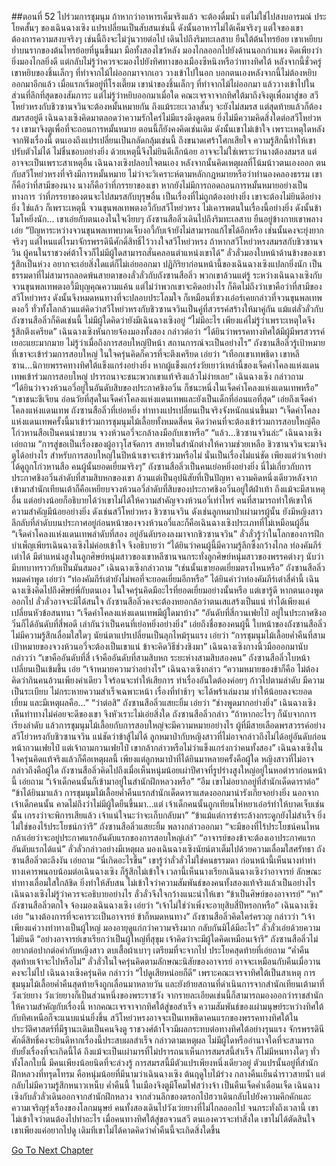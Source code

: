 ##ตอนที่ 52 ไปร่วมการชุมนุม
ถ้าหากว่าอาหารเค็มจริงแล้ว จะต้องดื่มน้ำ แต่ไม่ใช่ไปสงบอารมณ์ ประโยคสั้นๆ ของเฉินฉางเซิง แปรเปลี่ยนเป็นสับสนเช่นนี้ ดังนั้นอาหารไม่ได้เค็มจริงๆ แต่ใจของเขาต้องการความสงบจริงๆ เช่นนี้ถึงจะไม่วุ่นวายต่อไป
เดินไปถึงริมทะเลสาบ ยืนใต้ต้นไทรย้อย เขาเหยียบย่ำบนรากของต้นไทรย้อยที่นูนขึ้นมา มือทั้งสองไขว้หลัง มองไกลออกไปยังด้านนอกกำแพง คิดเพียงว่ายิ่งมองไกลยิ่งดี แต่กลับไม่รู้ว่าควรจะมองไปยังทิศทางของเมืองซีหนิงหรือว่าทางทิศใต้
หลังจากนี้ชั่วครู่ เขาหยิบของชิ้นเล็กๆ ที่ทำจากไม้ไผ่ออกมาจากเอว วางเข้าไปในอก บอกตนเองหลังจากนี้ไม่ต้องหยิบออกมาอีกแล้ว เมื่อแรกเริ่มอยู่ที่โรงเตี๊ยม เขานำของชิ้นเล็กๆ ที่ทำจากไม้ไผ่ออกมา แล้ววางเข้าไปในส่วนที่ลึกที่สุดของสัมภาระ แต่ไม่รู้ว่าหยิบออกมาเมื่อใด
คณะเจรจาจากทิศใต้มาถึงจิงตูเพื่อมาสู่ขอ สวีโหย่วหรงกับชิวซานจวินจะต้องหมั้นหมายกัน ถึงแม้ระยะเวลาสั้นๆ จะยังไม่สมรส แต่สุดท้ายแล้วก็ต้องสมรสอยู่ดี
เฉินฉางเซิงคิดมาตลอดว่าความรักใคร่ไม่มีแรงดึงดูดตน ยิ่งไม่มีความคิดสิ่งใดต่อสวีโหย่วหรง เขามาจิงตูเพื่อที่จะถอนการหมั้นหมาย ตอนนี้ก็ยังคงคิดเช่นเดิม ดังนั้นเขาไม่เข้าใจ เพราะเหตุใดหลังจากฟังเรื่องนี้ ตนเองถึงแปรเปลี่ยนเป็นกลัดกลุ้มเช่นนี้ ถึงขนาดเศร้าโศกเสียใจ
ความรู้สึกนี้ทำให้เขาปรับตัวไม่ได้ ไม่ชื่นชอบอย่างยิ่ง ด้วยเหตุนี้จึงไม่ยินดีเล็กน้อย
อาจจะไม่ใช่เพราะว่านางต้องสมรส แต่อาจจะเป็นเพราะสาเหตุอื่น
เฉินฉางเซิงปลอบใจตนเอง หลังจากนั้นคิดเหตุผลที่โน้มน้าวตนเองออก ตนกับสวีโหย่วหรงที่จริงมีการหมั้นหมาย ไม่ว่าจะวิเคราะห์ตามหลักกฎหมายหรือว่าทำนองคลองธรรม เขาก็คือว่าที่สามีของนาง นางก็คือว่าที่ภรรยาของเขา หากยังไม่มีการถอดถอนการหมั้นหมายอย่างเป็นทางการ ว่าที่ภรรยาของตนจะไปสมรสกับบุรุษอื่น เป็นเรื่องที่ไม่ถูกต้องอย่างยิ่ง
เขาจะต้องไม่ยินดีอย่างยิ่ง
ใช่แล้ว ก็เพราะเหตุนี้
จวนขุนพลเทพตงอวี้กับสวีโหย่วหรง ไม่เคารพตนในเรื่องนี้อย่างยิ่ง ดังนั้นข้าโมโหยิ่งนัก...
เขาเอ่ยกับตนเองในใจเงียบๆ
ถังซานสือลิ่วเดินไปถึงริมทะเลสาบ ยืนอยู่ข้างกายเขาพลางเอ่ย “ปัญหาระหว่างจวนขุนพลเทพบาดเจ็บงอวี้กับเจ้ายังไม่สามารถแก้ไขได้อีกหรือ เช่นนั้นคงจะยุ่งยากจริงๆ แต่ไหนแต่ไรมาจักรพรรดินีศักดิ์สิทธิ์ไว้วางใจสวีโหย่วหรง ถ้าหากสวีโหย่วหรงสมรสกับชิวซานจวิน ผู้คนในราชวงศ์ต้าโจวก็ไม่มีผู้ใดสามารถสั่นคลอนตำแหน่งเขาได้”
ลั่วลั่วมองใบหน้าด้านข้างของเขารู้สึกเป็นห่วง อยากจะเอ่ยสิ่งใดแต่ก็ไม่เอ่ยออกมา
ปฏิกิริยาก่อนหน้านี้ของเฉินฉางเซิงแปลกยิ่งนัก เป็นธรรมดาที่ไม่สามารถลอดพ้นสายตาของลั่วลั่วกับถังซานสือลิ่ว พวกเขาล้วนแต่รู้ ระหว่างเฉินฉางเซิงกับจวนขุนพลเทพตงอวี้มีบุญคุณความแค้น แต่ไม่ว่าพวกเขาจะคิดอย่างไร ก็คิดไม่ถึงว่าเขาคือว่าที่สามีของสวีโหย่วหรง ดังนั้นจึงหมดหนทางที่จะปลอบประโลมใจ
ก็เหมือนที่ซวงเอ๋อร์เคยกล่าวที่จวนขุนพลเทพตงอวี้ ทั่วทั้งโลกล้วนแต่คิดว่าสวีโหย่วหรงกับชิวซานจวินเป็นคู่ที่สวรรค์สร้างให้มาคู่กัน แม้แต่ลั่วลั่วกับถังซานสือลิ่วก็คิดเช่นนี้ ไม่มีผู้ใดคิดว่ายังมีเฉินฉางเซิงอยู่
“ไม่มีอะไร เพียงแค่ไม่รู้ว่าเพราะเหตุใดจึงรู้สึกตึงเครียด” เฉินฉางเซิงหันกายจ้องมองทั้งสอง กล่าวต่อว่า “ได้ยินว่าพรรคทางทิศใต้มีผู้มีพรสวรรค์เยอะแยะมากมาย ไม่รู้ว่าเมื่อถึงการสอบใหญ่ปีหน้า สถานการณ์จะเป็นอย่างไร”
ถังซานสือลิ่วรู้เป้าหมายที่เขาจะเข้าร่วมการสอบใหญ่ ในใจครุ่นคิดก็ควรที่จะตึงเครียด เอ่ยว่า “เทือกเขาเทพธิดา เขาหลีซาน...นิกายพรรคทางทิศใต้แข็งแกร่งอย่างยิ่ง หากผู้แข็งแกร่งวัยเยาว์เหล่านี้ของเจ็ดคำโคลงแห่งแดนเทพเข้าร่วมการสอบใหญ่ ปรารถนาจะชนะพวกเขาแท้จริงแล้วไม่ง่ายเลย”
เฉินฉางเซิง กล่าวถาม “ได้ยินว่าจวงห้วนอวี่อยู่ในอันดับสิบของประกาศชิงอวิ๋น ก็ชนะหนึ่งในเจ็ดคำโคลงแห่งแดนเทพหรือ”
“เขาชนะชีเจียน อ่อนวัยที่สุดในเจ็ดคำโคลงแห่งแดนเทพและยังเป็นเด็กที่อ่อนแอที่สุด”
เอ่ยถึงเจ็ดคำโคลงแห่งแดนเทพ ถังซานสือลิ่วที่เย่อหยิ่ง ท่าทางแปรเปลี่ยนเป็นจริงจังหนักแน่นขึ้นมา “เจ็ดคำโคลงแห่งแดนเทพครั้งนี้มาเข้าร่วมการชุมนุมไม้เลื้อยทั้งหมดสี่คน คิดว่าคนที่จะต้องเข้าร่วมการสอบใหญ่คือโก่วหานสือเป็นคนนำขบวน จวงห้วนอวี่จะกล้าลงมือกับเขาหรือ”
“แล้ว...ชิวซานจวินล่ะ” เฉินฉางเซิงเอ่ยถาม
“การสู่ขอเป็นเรื่องของผู้อาวุโสจัดการ สหายในสำนักต่างให้ความช่วยเหลือ ชิวซานจวินจะมาจิงตูได้อย่างไร สำหรับการสอบใหญ่ในปีหน้าเขาจะเข้าร่วมหรือไม่ นั่นเป็นเรื่องไม่แน่ชัด เพียงแต่ว่าเจ้าอย่าได้ดูถูกโก่วหานสือ คนผู้นั้นยอดเยี่ยมจริงๆ”
ถังซานสือลิ่วเป็นคนเย่อหยิ่งอย่างยิ่ง นี่ไม่เกี่ยวกับการประกาศชิงอวิ๋นลำดับที่สามสิบหกของเขา ล้วนแต่เป็นอุปนิสัยที่เป็นปัญหา ความคิดหนึ่งเดียวหลังจากเข้ามาสำนักเทียนเต้าก็คือเหยียบจวงห้วนอวี่ลำดับที่สิบของประกาศชิงอวิ๋นอยู่ใต้ฝ่าเท้า ถึงแม้จะมีสาเหตุอื่น แต่อย่างน้อยก็อธิบายได้ว่าเขาไม่ได้ให้ความสำคัญจวงห้วนอวี่เท่าไหร่
คนที่สามารถทำให้เขาให้ความสำคัญมีน้อยอย่างยิ่ง ดังเช่นสวีโหย่วหรง ชิวซานจวิน ดังเช่นลูกหมาป่าเผ่ามารผู้นั้น ยังมีหญิงสาวลึกลับที่ลำดับบนประกาศอยู่ก่อนหน้าของจวงห้วนอวี่และก็คือเฉินฉางเซิงประเภทที่ไม่เหมือนผู้อื่น
“เจ็ดคำโคลงแห่งแดนเทพลำดับที่สอง อยู่อันดับรองลงมาจากชิวซานจวิน”
ลั่วลั่วรู้ว่าในโลกของการฝึกบำเพ็ญเพียรเฉินฉางเซิงไม่ค่อยเข้าใจ จึงอธิบายว่า “ได้ยินว่าคนผู้นี้มีความรู้ลึกซึ้งกว้างไกล ท่องคัมภีร์เต๋าได้ มีตำแหน่งสูงในลูกศิษย์หนุ่มสาวของเขาหลีซานจนกระทั่งลูกศิษย์หนุ่มสาวของพรรคต่างๆ นับว่ามีบทบาทราวกับเป็นมันสมอง”
เฉินฉางเซิงกล่าวถาม “เช่นนั้นเขายอดเยี่ยมตรงไหนหรือ”
ถังซานสือลิ่วหมดคำพูด เอ่ยว่า “ท่องคัมภีร์เต๋ายังไม่พอที่จะยอดเยี่ยมอีกหรือ”
ได้ยินคำว่าท่องคัมภีร์เต๋าสี่คำนี้ เฉินฉางเซิงคิดไปถึงศิษย์พี่กับตนเอง ในใจครุ่นคิดมีอะไรที่ยอดเยี่ยมอย่างนั้นหรือ แต่เขารู้ดี หากตนเองพูดออกไป ลั่วลั่วอาจจะมิได้สนใจ ถังซานสือลิ่วคงจะต้องหยอกล้อว่าตนเสแสร้งเป็นแน่ ทำได้เพียงแค่เปลี่ยนหัวข้อสนทนา
“เจ็ดคำโคลงแห่งแดนเทพมีผู้ใดมาบ้าง”
“อันดับที่สี่กวนเฟยไป๋ อยู่ในประกาศชิงอวิ๋นก็ได้อันดับที่สี่พอดี เล่ากันว่าเป็นคนที่เย่อหยิ่งอย่างยิ่ง”
เอ่ยถึงชื่อของคนผู้นี้ ใบหน้าของถังซานสือลิ่วไม่มีความรู้สึกเลื่อมใสใดๆ นัยน์ตาแปรเปลี่ยนเป็นลุกไหม้รุนแรง เอ่ยว่า “การชุมนุมไม้เลื้อยค่ำคืนที่สาม เป้าหมายของจวงห้วนอวี่จะต้องเป็นเขาแน่ ข้าจะคิดวิธีช่วงชิงมา”
เฉินฉางเซิงกางนิ้วมือออกมานับ กล่าวว่า “เขาคืออันดับที่สี่ เจ้าคืออันดับที่สามสิบหก ระยะห่างสามสิบสองคน”
ถังซานสือลิ่วใบหน้าเปลี่ยนเป็นเข้มขึ้น เอ่ย “เจ้าหมายความว่าอย่างไร”
เฉินฉางเซิงกล่าว “ความหมายของข้าก็คือ ไม่ต้องคิดว่ากินคนอ้วนเพียงคำเดียว ใจร้อนจะทำให้เสียการ ทำเรื่องอันใดต้องค่อยๆ ก้าวไปตามลำดับ มีความเป็นระเบียบ ไม่กระหายความสำเร็จเฉพาะหน้า เรื่องที่ทำช้าๆ จะได้พร้าเล่มงาม ทำให้น้อยลงจะยอดเยี่ยม และมีเหตุผลคือ...”
“ว่าต่อสิ” ถังซานสือลิ่วแสยะยิ้ม เอ่ยว่า “ช่างพูดมากอย่างยิ่ง”
เฉินฉางเซิงเห็นท่าทางไม่ค่อยจะดีของเขา จึงหัวเราะไม่เอ่ยสิ่งใด
ถังซานสือลิ่วกล่าว “ถ้าหากอะไรๆ ก็นับจากการเรียงลำดับ แล้วการชุมนุมไม้เลื้อยกับการสอบใหญ่จะมีความหมายอย่างไร ผู้ที่มีสายเลือดพรสวรรค์อย่างสวีโย่วหรงกับชิวซานจวิน แน่ชัดว่าข้าสู้ไม่ได้ ลูกหมาป่ากับหญิงสาวที่ไม่อาจกล่าวถึงไม่ได้อยู่อันดับก่อนหน้ากวนเฟยไป๋ แต่เจ้าถามกวนเฟยไป๋ เขากล้ากล่าวหรือไม่ว่าแข็งแกร่งกว่าคนทั้งสอง”
เฉินฉางเซิงในใจครุ่นคิดแท้จริงแล้วก็คือเหตุผลนี้ เพียงแต่ลูกหมาป่าที่ได้ยินมาหลายครั้งคือผู้ใด หญิงสาวที่ไม่อาจกล่าวถึงคือผู้ใด
ถังซานสือลิ่วคิดไปถึงเมื่อเห็นหนุ่มน้อยเผ่าปีศาจที่รูปร่างสูงใหญ่อยู่ในหอตำราก่อนหน้านี้ เอ่ยถาม “เจ้าเด็กคนนั้นก็เข้ามาอยู่ในสำนักฝึกหลวงหรือ”
“อืม เขาไม่อยากอยู่ที่สำนักเด็ดดาราต่อ”
“ข้าได้ยินมาแล้ว การชุมนุมไม้เลื้อยค่ำคืนแรกสำนักเด็ดดาราแสดงออกมาน่ารังเกียจอย่างยิ่ง นอกจากเจ้าเด็กคนนั้น คาดไม่ถึงว่าไม่มีผู้ใดยืนขึ้นมา...แต่ เจ้าเด็กคนนั้นถูกเทียนไห่หยาเอ๋อร์ทำให้บาดเจ็บเช่นนั้น เกรงว่าจะพิการเสียแล้ว เจ้าแน่ใจนะว่าจะเก็บกลับมา”
“ข้าแม้แต่การชำระล้างกระดูกยังไม่สำเร็จ ยิ่งไม่ใช่ของไร้ประโยชน์กว่ารึ”
ถังซานสือลิ่วแสยะยิ้ม พลางกล่าวออกมา “จะมีของที่ไร้ประโยชน์คนไหนกล้าเอ่ยว่าจะอยู่ประกาศแรกอันดับแรกของการสอบใหญ่เล่า”
“อาจารย์ของข้าจะต้องเอาประกาศแรกอันดับแรกได้แน่” ลั่วลั่วกล่าวอย่างมีเหตุผล มองเฉินฉางเซิงนัยน์ตาเต็มไปด้วยความเลื่อมใสศรัทธา
ถังซานสือลิ่วตะลึงงัน เอ่ยถาม “นี่เกิดอะไรขึ้น”
เขารู้ว่าลั่วลั่วไม่ใช่คนธรรมดา ก่อนหน้านี้เห็นนางทำท่าทางเคารพนอบน้อมต่อเฉินฉางเซิง ก็รู้สึกไม่เข้าใจ เวลานี้เห็นนางเรียกเฉินฉางเซิงว่าอาจารย์ ลักษณะท่าทางเลื่อมใสใกล้ชิด ยิ่งทำให้สับสน ไม่เข้าใจว่าความสัมพันธ์ของคนทั้งสองแท้จริงแล้วเป็นอย่างไร
เฉินฉางเซิงไม่รู้ว่าควรจะอธิบายอย่างไร
ลั่วลั่วจึงใจกว้างแนะนำให้เขา “ข้าเป็นศิษย์ของอาจารย์”
“หา”
ถังซานสือลิ่วตกใจ จ้องมองเฉินฉางเซิง เอ่ยว่า “เจ้าไม่ใช่ว่าเพิ่งจะอายุสิบสี่ปีหรอกหรือ”
เฉินฉางเซิงเอ่ย “นางต้องการที่จะคารวะเป็นอาจารย์ ข้าก็หมดหนทาง”
ถังซานสือลิ่วคิดใคร่ครวญ กล่าวว่า “เจ้าเพียงแค่วางท่าทางเป็นผู้ใหญ่ มองอายุดูแก่กว่าความจริงมาก กลับกันมิได้มีอะไร”
ลั่วลั่วเอ่ยด้วยความไม่ยินดี “อย่างอาจารย์เขาเรียกว่าเป็นผู้ใหญ่ที่สุขุม เจ้าคิดว่าจะมีผู้ใดคิดเหมือนเจ้ารึ”
ถังซานสือลิ่วไม่อยากต่อปากต่อคำกับหญิงสาว ตบเสื้อผ้าเบาๆ เตรียมที่จะจากไป ประโยคสุดท้ายที่เอ่ยถาม “ค่ำคืนสุดท้ายเจ้าจะไปหรือไม่”
ลั่วลั่วในใจครุ่นคิดตามลักษณะนิสัยของอาจารย์ อาจจะเหมือนกับคืนเมื่อวาน คงจะไม่ไป
เฉินฉางเซิงครุ่นคิด กล่าวว่า “ไปดูเสียหน่อยก็ดี”
เพราะคณะเจรจาทิศใต้เป็นสาเหตุ การชุมนุมไม้เลื้อยค่ำคืนสุดท้ายจึงถูกเลื่อนมาหลายวัน และยังย้ายสถานที่ดำเนินการจากสำนักเทียนเต้ามาที่วังเว่ยยาง วังเว่ยยางก็เป็นส่วนหนึ่งของพระราชวัง จากรายละเอียดเช่นนี้ก็สามารถมองออกว่าราชสำนักให้ความสำคัญกับเรื่องนี้
หากคณะเจรจาจากทิศใต้สู่ขอสำเร็จ ความสัมพันธ์ของเผ่ามนุษย์ระหว่างทิศใต้กับทิศเหนือก็จะแนบแน่นยิ่งขึ้น สวีโหย่วหรงอาจจะเป็นเทพธิดาคนแรกของพรรคทางทิศใต้ในประวัติศาสตร์ที่มีฐานะเดิมเป็นคนจิงตู ราชวงศ์ต้าโจวมีผลกระทบต่อทางทิศใต้อย่างรุนแรง จักรพรรดินีศักดิ์สิทธิ์คงจะยินดีหากเรื่องนี้ประสบผลสำเร็จ
กล่าวตามเหตุผล ไม่มีผู้ใดหรืออำนาจใดที่จะสามารถยับยั้งเรื่องที่จะเกิดนี้ได้
ถึงแม้จะเป็นเผ่ามารที่ไม่ปรารถนาเห็นการสมรสนี้สำเร็จ ก็ไม่มีหนทางใดๆ
ทั่วทั้งโลกใบนี้ มีคนเพียงน้อยนิดที่จะล่วงรู้ การสมรสนี้มีตัวแปรเพียงหนึ่งเดียวอยู่
ตัวแปรนั้นอยู่ที่สำนักฝึกหลวงที่ทรุดโทรม
คือหนุ่มน้อยที่มีนามว่าเฉินฉางเซิง
ต้นฤดูใบไม้ร่วง กลางคืนเย็นฉ่ำราวสายน้ำ แต่กลับไม่มีความรู้สึกหนาวเหน็บ
ค่ำคืนนี้ ในเมืองจิงตูมีโคมไฟสว่างจ้า เป็นคืนเจ็ดค่ำเดือนเจ็ด
เฉินฉางเซิงกับลั่วลั่วเดินออกจากสำนักฝึกหลวง จากส่วนลึกของตรอกไป๋ฮวาเดินกลับไปยังความคึกคักและความเจริญรุ่งเรืองของโลกมนุษย์
คนทั้งสองเดินไปวังเว่ยยางที่ไม่ไกลออกไป
จนกระทั่งถึงเวลานี้ เขาไม่เข้าใจว่าตนต้องไปทำอะไร เมื่อคนทางทิศใต้สู่ขอจวนสวี ตนเองควรจะทำสิ่งใด
เขาไม่ได้ตัดสินใจ เขาเพียงแค่อยากไปดู
เดิมทีเขาไม่ได้คาดคิดว่าค่ำคืนนี้จะเกิดสิ่งใดขึ้น




[Go To Next Chapter]( ./54.md)